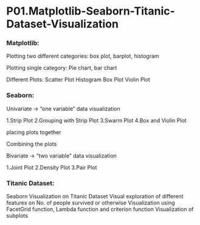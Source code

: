 # P01.Matplotlib-Seaborn-Titanic-Dataset-Visualization
### Matplotlib:
Plotting two different categories: box plot, barplot, histogram

Plotting single category: Pie chart, bar chart

Different Plots: Scatter Plot Histogram Box Plot Violin Plot

### Seaborn:
Univariate → “one variable” data visualization

1.Strip Plot
2.Grouping with Strip Plot
3.Swarm Plot
4.Box and Violin Plot

placing plots together

Combining the plots

Bivariate → “two variable” data visualization

1.Joint Plot
2.Density Plot
3.Pair Plot

### Titanic Dataset:
Seaborn Visualization on Titanic Dataset Visual exploration of different features on No. of people survived or otherwise Visualization using FacetGrid function, Lambda function and criterion function Visualization of subplots

